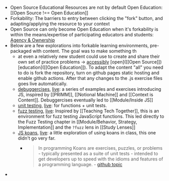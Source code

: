 - Open Source Educational Resources are not by default Open Education: [[Open Source !== Open Education]]
- Forkability: The barriers to entry between clicking the "fork" button, and adapting/applying the resource to your context
- Open Source can only become Open Education when it's forkability is within the means/expertise of participating educators and students: [Agency & Ownership](((63f606ee-85f7-42d7-aba8-d572e11010f0)))
- Below are a few explorations into forkable learning environments, pre-packaged with content. The goal was to make something th
	- at even a relatively new student could use to create and share their own set of practice problems -> [accessibly](((63f61887-d67b-4632-91d9-9b7ed2f1c0ff))) [open]([[Open Source]]) [education]([[Open Education]]).  To adapt the content "all" you need to do is fork the repository, turn on github pages static hosting and enable github actions.  After that any changes to the .js exercise files goes live automatically.
	- [debuggercises](https://github.com/DeNepo/debuggercises), [live](https://denepo.github.io/debuggercises): a series of examples and exercises introducing JS, inspired by [[PRIMM]], [[Notional Machine]] and [[Context is Content]]. Debuggercises eventually led to [[Module/Inside JS]]
	- [unit testing](https://github.com/DeNepo/unit-tests), [live](https://denepo.github.io/unit-tests): for functions + unit tests.
	- [fuzz testing](https://github.com/DeNepo/fuzz), [live](https://denepo.github.io/fuzz):  Inspired by [[Teaching Tech Together]], this is an environment for fuzz testing JavaScript functions. This led directly to the Fuzz Testing chapter in [[Module/Behavior, Strategy, Implementation]] and the `?fuzz` lens in [[Study Lenses]]
	- [JS koans](https://github.com/DeNepo/js-koans), [live](https://denepo.github.io/js-koans/?path=%2Fexercises%2Fabout-testing%2F1-expect.js): a little exploration of using koans in class, this one didn't go very far.
		- > In programming Koans are exercises, puzzles, or problems - typically presented as a suite of unit tests - intended to get developers up to speed with the idioms and features of a programming language. - [github topic](https://github.com/topics/koans)
-